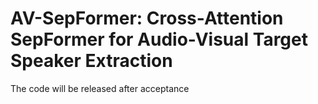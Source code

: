 # AV-SepFormer: Cross-Attention SepFormer for Audio-Visual Target Speaker Extraction #

The code will be released after acceptance
